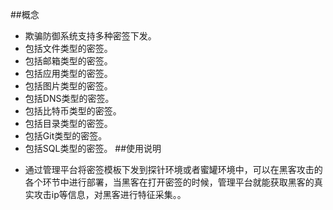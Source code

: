 ##概念
* 欺骗防御系统支持多种密签下发。
* 包括文件类型的密签。
* 包括邮箱类型的密签。
* 包括应用类型的密签。
* 包括图片类型的密签。
* 包括DNS类型的密签。
* 包括比特币类型的密签。
* 包括目录类型的密签。
* 包括Git类型的密签。
* 包括SQL类型的密签。
##使用说明
- 通过管理平台将密签模板下发到探针环境或者蜜罐环境中，可以在黑客攻击的各个环节中进行部署，当黑客在打开密签的时候，管理平台就能获取黑客的真实攻击ip等信息，对黑客进行特征采集。。